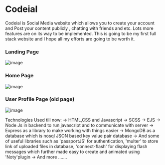 # Codeial
Codeial is Social Media website which allows you to create your account and Post your content publicly , chatting with friends and etc. Lots more features are on its way to be implemented. This is going to be my first full stack website and I hope all my efforts are going to be worth it.

### Landing Page
![image](https://github.com/1Abhishek-tech/Codeial/assets/72329896/9d2f321b-f7dd-4194-9760-e9d3ec54baae)

### Home Page
![image](https://github.com/1Abhishek-tech/Codeial/assets/72329896/bfe2f6f2-5949-46ad-aca0-6322a3f87eea)

### User Profile Page (old page)
![image](https://github.com/1Abhishek-tech/Codeial/assets/72329896/f37dbb6e-e966-45bf-8e72-0c56c538cd97)





Technologies Used till now:
 -> HTML,CSS and Javascript
 -> SCSS 
 -> EJS
 -> Node Js in backend to run javascript and to communicate with server
 -> Express as a library to make working with things easier
 -> MongoDB as a database which is nosql JSON based key value pair database
 -> And some of useful libraries such as 'passportJS' for authentication, 'multer' to store link of uploaded files in database, 'connect-flash' for displaying flash messages which further made easy to create and animated using 'Noty'plugin
 -> And more .......
 

 

